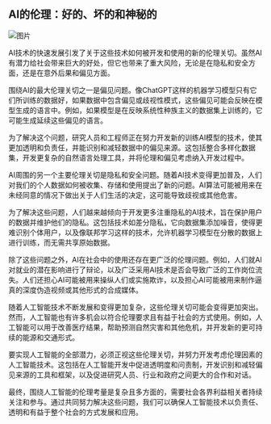 ## AI的伦理：好的、坏的和神秘的

![图片](../Images/image-C3WYIVK6.png)

AI技术的快速发展引发了关于这些技术如何被开发和使用的新的伦理关切。虽然AI有潜力给社会带来巨大的好处，但它也带来了重大风险，无论是在隐私和安全方面，还是在意外后果和偏见方面。

围绕AI的最大伦理关切之一是偏见问题。像ChatGPT这样的机器学习模型只有它们所训练的数据好，如果数据中包含偏见或歧视性模式，这些偏见可能会反映在模型生成的语言中。例如，如果模型是在反映系统性种族主义的数据集上训练的，它可能生成延续这些偏见的语言。

为了解决这个问题，研究人员和工程师正在努力开发新的训练AI模型的技术，使其更加透明和负责任，并能识别和减轻数据中的偏见来源。这包括整合多样化数据集，开发更复杂的自然语言处理工具，并将伦理和偏见考虑纳入开发过程中。

AI周围的另一个主要伦理关切是隐私和安全问题。随着AI技术变得更加普及，人们对我们的个人数据如何被收集、存储和使用提出了新的问题。AI算法可能被用来在未经同意的情况下做出关于人们生活的决定，这可能导致歧视或其他危害。

为了解决这些问题，人们越来越倾向于开发更多注重隐私的AI技术，旨在保护用户的数据并维护他们的隐私。这包括技术如差分隐私，它向数据集添加噪音，使得更难识别个体用户，以及像联邦学习这样的技术，允许机器学习模型在分散的数据上进行训练，而无需共享原始数据。

除了这些问题之外，AI在社会中的使用还存在更广泛的伦理问题。例如，人们就AI对就业的潜在影响进行了辩论，以及广泛采用AI技术是否会导致广泛的工作岗位流失。人们还担心AI可能被用来操纵人们或实施欺诈，以及担心AI可能被用来制作逼真的深度伪造视频或其他形式的合成媒体。

随着人工智能技术不断发展和变得更加复杂，这些伦理关切可能会变得更加突出。然而，人工智能也有许多机会以符合伦理要求且有益于社会的方式使用。例如，人工智能可以用于改善医疗结果，帮助预测自然灾害和其他危机，并开发新的更可持续的能源和交通形式。

要实现人工智能的全部潜力，必须正视这些伦理关切，并努力开发考虑伦理因素的人工智能技术。这包括在人工智能开发中促进透明度和问责制，开发识别和减轻偏见来源的工具和框架，以及促进研究人员、行业和政府之间更大的合作和对话。

最终，围绕人工智能的伦理考量是复杂且多方面的，需要社会各界利益相关者持续关注和参与。通过共同努力解决这些问题，我们可以确保人工智能技术以负责任、透明和有益于整个社会的方式发展和应用。
